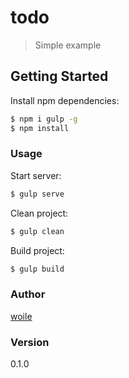 # todo
> Simple example

## Getting Started

Install npm dependencies:

```bash
$ npm i gulp -g
$ npm install
```

### Usage

Start server:

```bash
$ gulp serve
```

Clean project:

```bash
$ gulp clean
```

Build project:

```bash
$ gulp build
```

### Author
[woile]

### Version
0.1.0

[woile]:santiwilly@gmail.com
